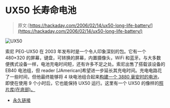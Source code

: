 # UX50 长寿命电池

> 原文:[https://hackaday.com/2006/02/14/ux50-long-life-battery/](https://hackaday.com/2006/02/14/ux50-long-life-battery/)

![UX50](../Images/876a51adc24a481fb01a43f6bc49844f.png)

索尼 PEG-UX50 在 2003 年发布时是一个令人印象深刻的包。它有一个 480×320 的屏幕，键盘，可转换的屏幕，内置摄像头，WiFi 和蓝牙。与大多数便携式设备一样，电池充电时间短，还有许多不足之处。索尼出售了搭载该设备的 EB40 电池组，但 reader [JAmerican]希望进一步延长其充电时间。充电电路花了一些时间，但他最终能够将 4 块电池组合起来[构建一个 3880 毫安时的电池](http://jamerican.net/forums/viewtopic.php?t=2)，即使在使用 9 个小时后，它也能保持 UX50 运行。这里有一个 UX50 的像样的[照片库(在底部)。](http://www.ottaky.com/ux50.php)

*   [永久链接](http://jamerican.net/forums/viewtopic.php?t=2)